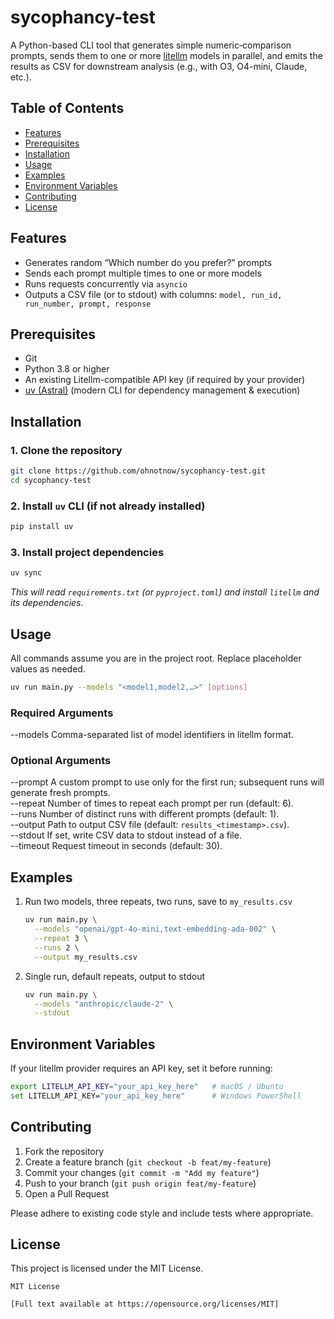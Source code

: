 # sycophancy-test

A Python-based CLI tool that generates simple numeric‐comparison prompts, sends them to one or more [litellm](https://pypi.org/project/litellm/) models in parallel, and emits the results as CSV for downstream analysis (e.g., with O3, O4-mini, Claude, etc.).

## Table of Contents
- [Features](#features)  
- [Prerequisites](#prerequisites)  
- [Installation](#installation)  
- [Usage](#usage)  
- [Examples](#examples)  
- [Environment Variables](#environment-variables)  
- [Contributing](#contributing)  
- [License](#license)  

## Features
- Generates random “Which number do you prefer?” prompts  
- Sends each prompt multiple times to one or more models  
- Runs requests concurrently via `asyncio`  
- Outputs a CSV file (or to stdout) with columns: `model, run_id, run_number, prompt, response`  

## Prerequisites
- Git  
- Python 3.8 or higher  
- An existing Litellm-compatible API key (if required by your provider)  
- [uv (Astral)](https://docs.astral.sh/uv/) (modern CLI for dependency management & execution)  

## Installation

### 1. Clone the repository  
```bash
git clone https://github.com/ohnotnow/sycophancy-test.git
cd sycophancy-test
```

### 2. Install `uv` CLI (if not already installed)  
```bash
pip install uv
```

### 3. Install project dependencies  
```bash
uv sync
```

*This will read `requirements.txt` (or `pyproject.toml`) and install `litellm` and its dependencies.*

## Usage

All commands assume you are in the project root. Replace placeholder values as needed.

```bash
uv run main.py --models "<model1,model2,…>" [options]
```

### Required Arguments
  --models    Comma-separated list of model identifiers in litellm format.

### Optional Arguments
  --prompt    A custom prompt to use only for the first run; subsequent runs will generate fresh prompts.  
  --repeat    Number of times to repeat each prompt per run (default: 6).  
  --runs      Number of distinct runs with different prompts (default: 1).  
  --output    Path to output CSV file (default: `results_<timestamp>.csv`).  
  --stdout    If set, write CSV data to stdout instead of a file.  
  --timeout   Request timeout in seconds (default: 30).  

## Examples

1. Run two models, three repeats, two runs, save to `my_results.csv`  
   ```bash
   uv run main.py \
     --models "openai/gpt-4o-mini,text-embedding-ada-002" \
     --repeat 3 \
     --runs 2 \
     --output my_results.csv
   ```

2. Single run, default repeats, output to stdout  
   ```bash
   uv run main.py \
     --models "anthropic/claude-2" \
     --stdout
   ```

## Environment Variables

If your litellm provider requires an API key, set it before running:

```bash
export LITELLM_API_KEY="your_api_key_here"   # macOS / Ubuntu
set LITELLM_API_KEY="your_api_key_here"      # Windows PowerShell
```

## Contributing

1. Fork the repository  
2. Create a feature branch (`git checkout -b feat/my-feature`)  
3. Commit your changes (`git commit -m "Add my feature"`)  
4. Push to your branch (`git push origin feat/my-feature`)  
5. Open a Pull Request  

Please adhere to existing code style and include tests where appropriate.

## License

This project is licensed under the MIT License.  
```text
MIT License

[Full text available at https://opensource.org/licenses/MIT]
```

